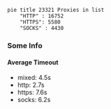 
```mermaid
pie title 23321 Proxies in list
    "HTTP" : 16752
    "HTTPS": 5580
    "SOCKS" : 4430
```

### Some Info
#### Average Timeout

- mixed: 4.5s
- http: 2.7s
- https: 7.6s
- socks: 6.2s
